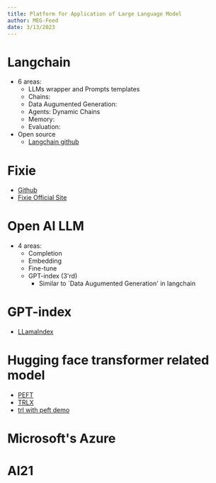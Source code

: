 ```yaml
---
title: Platform for Application of Large Language Model
author: MEG-Feed
date: 3/13/2023
---
```


# Langchain
- 6 areas:
   - LLMs wrapper and Prompts templates
   - Chains:
   - Data Augumented Generation:
   - Agents: Dynamic Chains
   - Memory:
   - Evaluation:
- Open source
   - [Langchain github](https://github.com/hwchase17/langchain)

# Fixie
- [Github](https://github.com/fixie-ai/fixie-sdk)
- [Fixie Official Site](https://www.fixie.ai/)

# Open AI LLM
- 4 areas:
   - Completion
   - Embedding
   - Fine-tune
   - GPT-index (3'rd) 
      - Similar to `Data Augumented Generation' in langchain

# GPT-index
- [LLamaIndex](https://github.com/jerryjliu/llama_index)

# Hugging face transformer related model
- [PEFT](https://github.com/huggingface/peft)
- [TRLX](https://github.com/CarperAI/trlx)
- [trl with peft demo](https://huggingface.co/blog/trl-peft)

# Microsoft's Azure

# AI21